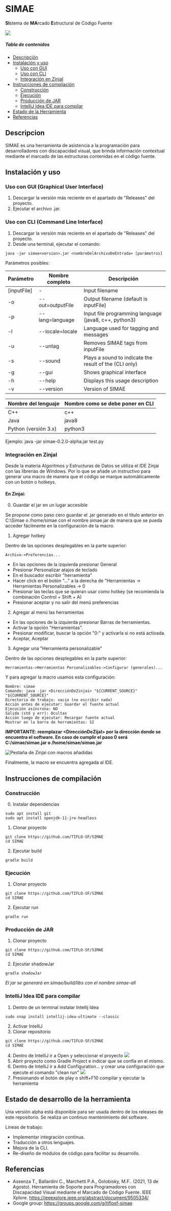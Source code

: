 # SIMAE
**SI**stema de **MA**rcado **E**structural de Código Fuente

![](https://i.imgur.com/oSRdStq.png)

##### Tabla de contenidos  
- [Descripción](#Descripcion)  
- [Instalación y uso](#Instalación-y-uso)
    * [Uso con GUI](#usocongui)
    * [Uso con CLI](#usoconcli)
    * [Integración en ZinjaI](#Integración-en-ZinjaI)
- [Instrucciones de compilación](#Instrucciones-de-compilación)
    * [Construcción](#Construcción)
    * [Ejecución](#Ejecución)
    * [Producción de JAR](#Producción-de-JAR)
    * [IntelliJ Idea IDE para compilar](#IntelliJ-Idea-IDE-para-compilar)
- [Estado de la Herramienta](#Estado-de-desarrollo-de-la-herramienta)
- [Referencias](#Referencias)

## Descripcion

SIMAE es una herramienta de asistencia a la programación para desarrolladores con discapacidad visual, que brinda información contextual mediante el marcado de las estructuras contenidas en el código fuente.



## Instalación y uso

### Uso con GUI (Graphical User Interface) <a name="usocongui"/>

1. Descargar la versión más reciente en el apartado de "Releases" del proyecto.
2. Ejecutar el archivo .jar.

### Uso con CLI (Command Line Interface) <a name="usoconcli"/>

1. Descargar la versión más reciente en el apartado de "Releases" del proyecto.
2. Desde una terminal, ejecutar el comando:

```bash=
java -jar simae<version>.jar <nombreDelArchivoDeEntrada> [parámetros]
```

Parámetros posibles:

|Parámetro|Nombre completo|Descripción|
|---|---|---|
|[inputFile]|-|Input filename|
|-o|--out=outputFile|Output filename (default is inputFile)|
|-p| --lang=language    |Input file programming language (java8, c++, python3)|
|-l| --locale=locale    |Language used for tagging and messages|
|-u| --untag              |Removes SIMAE tags from inputFile|
|-s| --sound              |Plays a sound to indicate the result of the (CLI only)|
  |-g| --gui|Shows graphical interface|
  |-h| --help|Displays this usage description|
  |-v| --version|Version of SIMAE|

|Nombre del lenguaje|Nombre como se debe poner en CLI|
|-------------------|--------------------------------|
|C++|c++|
|Java|java8|
|Python (versión 3.x)|python3|

Ejemplo:
java -jar simae-0.2.0-alpha.jar test.py

### Integración en ZinjaI 

Desde la materia Algoritmos y Estructuras de Datos se utiliza el IDE Zinjai con las librerías de Windows. Por lo que se añade un instructivo para generar una macro de manera que el código se marque automáticamente con un botón o hotkeys.

#### En Zinjai:

0) Guardar el jar en un lugar accesible

Se propone como paso cero guardar el .jar generado en el título anterior en C:\Simae o /home/simae con el nombre simae.jar de manera que se pueda acceder fácilmente en la configuración de la macro.

1) Agregar hotkey

Dentro de las opciones desplegables en la parte superior:

```
Archivo->Preferencias...
```

* En las opciones de la izquierda presionar General
* Presionar Personalizar atajos de teclado
* En el buscador escribir "herramienta"
* Hacer click en el botón "..." a la derecha de "Herramientas -> Herramientas Personalizables -> 0
* Presionar las teclas que se quieran usar como hotkey (se recomienda la combinación Control + Shift + A)
* Presionar aceptar y no salir del menú preferencias

2) Agregar al menú las herramientas

* En las opciones de la izquierda presionar Barras de herramientas.
* Activar la opción "Herramientas".
* Presionar modificar, buscar la opción "0:" y activarla si no está activada.
* Aceptar, Aceptar

3) Agregar una "Herramienta personalizable"

Dentro de las opciones desplegables en la parte superior:

```
Herramientas->Herramientas Personalizables->Configurar (generales)...
```

Y para agregar la macro usamos esta configuración:

```
Nombre: simae
Comando: java -jar <DirecciónDeZinjai> "${CURRENT_SOURCE}" "${CURRENT_SOURCE}"
Directorio de trabajo: vacio (no escribir nada)
Acción antes de ejecutar: Guardar el fuente actual
Ejecución asíncrona: NO
Salida (std y err): Ocultas
Acción luego de ejecutar: Recargar fuente actual
Mostrar en la barra de herramientas: SI
````

**IMPORTANTE: reemplazar <DirecciónDeZijaI> por la dirección donde se encuentra el software. En caso de cumplir el paso 0 será C:/simae/simae.jar o /home/simae/simae.jar**

![Pestaña de Zinjai con macros añadidas](https://gitlab.com/Patacon/patacon.gitlab.io/-/raw/main/images/simae-macro.png)

Finalmente, la macro se encuentra agregada al IDE.


## Instrucciones de compilación 

### Construcción
0. Instalar dependencias
```shell=
sudo apt install git
sudo apt install openjdk-11-jre-headless
```

1. Clonar proyecto
```shell=
git clone https://github.com/TIFLO-SF/SIMAE
cd SIMAE
```
2. Ejecutar build
```shell=
gradle build
```

### Ejecución

1. Clonar proyecto
```shell=
git clone https://github.com/TIFLO-SF/SIMAE
cd SIMAE
```
2. Ejecutar run
```shell=
gradle run
```

### Producción de JAR

1. Clonar proyecto
```shell=
git clone https://github.com/TIFLO-SF/SIMAE
cd SIMAE
```
2. Ejecutar shadowJar
```shell=
gradle shadowJar
```

*El jar se generará en simae/build/libs con el nombre simae-all*


### IntelliJ Idea IDE para compilar

1. Dentro de un terminal instalar Intellij Idea 
```shell=
sudo snap install intellij-idea-ultimate --classic
```
2. Activar IntelliJ
3. Clonar repositorio
```shell=
git clone https://github.com/TIFLO-SF/SIMAE
cd SIMAE
```
4. Dentro de IntelliJ ir a Open y seleccionar el proyecto
    ![](https://i.imgur.com/OO64PeR.png)
5. Abrir proyecto como Gradle Project e indicar que se confía en el mismo.
6. Dentro de IntelliJ ir a Add Configuration... y crear una configuración que ejecute el comando "clean run"
    ![](https://i.imgur.com/mw6ECiq.png)
7. Presionando el botón de play o shift+F10 compilar y ejecutar la herramienta

## Estado de desarrollo de la herramienta

Una versión alpha está disponible para ser usada dentro de los releases de este repositorio. Se realiza un continuo mantenimiento del software.

Lineas de trabajo:

* Implementar integración continua.
* Traducción a otros lenguajes.
* Mejora de la CLI.
* Re-diseño de módulos de código para facilitar su desarrollo.

## Referencias
* Assenza T., Ballardini C., Marchetti P.A., Golobisky, M.F.. (2021, 13 de Agosto). Herramienta de Soporte para Programadores con Discapacidad Visual mediante el Marcado de Código Fuente. IEEE Xplore. https://ieeexplore.ieee.org/abstract/document/9505334/
* Google group: https://groups.google.com/g/tiflosf-simae
